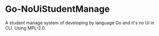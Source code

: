 # Go-NoUiStudentManage
A student manage system of developing by language Go and it's no Ui in CLI. Using MPL-2.0.